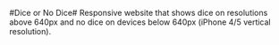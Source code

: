 #Dice or No Dice#
Responsive website that shows dice on resolutions above 640px and no dice on 
devices below 640px (iPhone 4/5 vertical resolution). 
